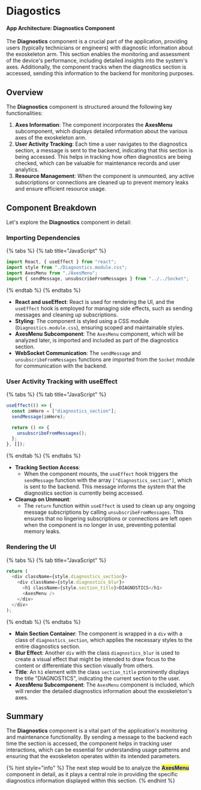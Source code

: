 # Diagostics

#### App Architecture: Diagnostics Component

The **Diagnostics** component is a crucial part of the application, providing users (typically technicians or engineers) with diagnostic information about the exoskeleton arm. This section enables the monitoring and assessment of the device's performance, including detailed insights into the system's axes. Additionally, the component tracks when the diagnostics section is accessed, sending this information to the backend for monitoring purposes.

## Overview

The **Diagnostics** component is structured around the following key functionalities:

1. **Axes Information**: The component incorporates the **AxesMenu** subcomponent, which displays detailed information about the various axes of the exoskeleton arm.
2. **User Activity Tracking**: Each time a user navigates to the diagnostics section, a message is sent to the backend, indicating that this section is being accessed. This helps in tracking how often diagnostics are being checked, which can be valuable for maintenance records and user analytics.
3. **Resource Management**: When the component is unmounted, any active subscriptions or connections are cleaned up to prevent memory leaks and ensure efficient resource usage.

## Component Breakdown

Let's explore the **Diagnostics** component in detail:

### Importing Dependencies

{% tabs %}
{% tab title="JavaScript" %}
```javascript
import React, { useEffect } from "react";
import style from "./Diagnostics.module.css";
import AxesMenu from "./AxesMenu";
import { sendMessage, unsubscribeFromMessages } from "../../Socket";
```
{% endtab %}
{% endtabs %}

* **React and useEffect**: React is used for rendering the UI, and the `useEffect` hook is employed for managing side effects, such as sending messages and cleaning up subscriptions.
* **Styling**: The component is styled using a CSS module (`Diagnostics.module.css`), ensuring scoped and maintainable styles.
* **AxesMenu Subcomponent**: The `AxesMenu` component, which will be analyzed later, is imported and included as part of the diagnostics section.
* **WebSocket Communication**: The `sendMessage` and `unsubscribeFromMessages` functions are imported from the `Socket` module for communication with the backend.

### User Activity Tracking with useEffect

{% tabs %}
{% tab title="JavaScript" %}
```javascript
useEffect(() => {
  const imHere = ["diagnostics_section"];
  sendMessage(imHere);

  return () => {
    unsubscribeFromMessages();
  };
}, []);
```
{% endtab %}
{% endtabs %}

* **Tracking Section Access**:
  * When the component mounts, the `useEffect` hook triggers the `sendMessage` function with the array `["diagnostics_section"]`, which is sent to the backend. This message informs the system that the diagnostics section is currently being accessed.
* **Cleanup on Unmount**:
  * The `return` function within `useEffect` is used to clean up any ongoing message subscriptions by calling `unsubscribeFromMessages`. This ensures that no lingering subscriptions or connections are left open when the component is no longer in use, preventing potential memory leaks.

### Rendering the UI

{% tabs %}
{% tab title="JavaScript" %}
```javascript
return (
  <div className={style.diagnostics_section}>
    <div className={style.diagnostics_blur}>
      <h1 className={style.section_title}>DIAGNOSTICS</h1>
      <AxesMenu />
    </div>
  </div>
);
```
{% endtab %}
{% endtabs %}

* **Main Section Container**: The component is wrapped in a `div` with a class of `diagnostics_section`, which applies the necessary styles to the entire diagnostics section.
* **Blur Effect**: Another `div` with the class `diagnostics_blur` is used to create a visual effect that might be intended to draw focus to the content or differentiate this section visually from others.
* **Title**: An `h1` element with the class `section_title` prominently displays the title "DIAGNOSTICS", indicating the current section to the user.
* **AxesMenu Subcomponent**: The `AxesMenu` component is included, which will render the detailed diagnostics information about the exoskeleton's axes.

## Summary

The **Diagnostics** component is a vital part of the application's monitoring and maintenance functionality. By sending a message to the backend each time the section is accessed, the component helps in tracking user interactions, which can be essential for understanding usage patterns and ensuring that the exoskeleton operates within its intended parameters.

{% hint style="info" %}
The next step would be to analyze the <mark style="color:blue;">**AxesMenu**</mark> component in detail, as it plays a central role in providing the specific diagnostics information displayed within this section.
{% endhint %}
